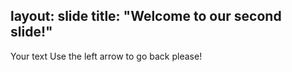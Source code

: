 layout: slide
title: "Welcome to our second slide!"
---
Your text
Use the left arrow to go back please!